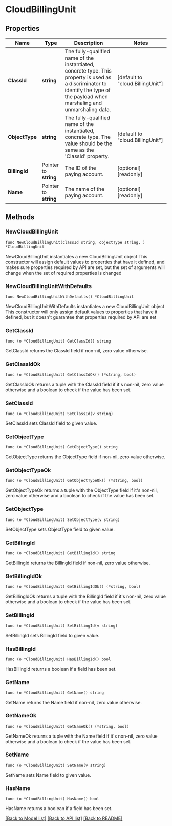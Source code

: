 # CloudBillingUnit

## Properties

Name | Type | Description | Notes
------------ | ------------- | ------------- | -------------
**ClassId** | **string** | The fully-qualified name of the instantiated, concrete type. This property is used as a discriminator to identify the type of the payload when marshaling and unmarshaling data. | [default to "cloud.BillingUnit"]
**ObjectType** | **string** | The fully-qualified name of the instantiated, concrete type. The value should be the same as the &#39;ClassId&#39; property. | [default to "cloud.BillingUnit"]
**BillingId** | Pointer to **string** | The ID of the paying account. | [optional] [readonly] 
**Name** | Pointer to **string** | The name of the paying account. | [optional] [readonly] 

## Methods

### NewCloudBillingUnit

`func NewCloudBillingUnit(classId string, objectType string, ) *CloudBillingUnit`

NewCloudBillingUnit instantiates a new CloudBillingUnit object
This constructor will assign default values to properties that have it defined,
and makes sure properties required by API are set, but the set of arguments
will change when the set of required properties is changed

### NewCloudBillingUnitWithDefaults

`func NewCloudBillingUnitWithDefaults() *CloudBillingUnit`

NewCloudBillingUnitWithDefaults instantiates a new CloudBillingUnit object
This constructor will only assign default values to properties that have it defined,
but it doesn't guarantee that properties required by API are set

### GetClassId

`func (o *CloudBillingUnit) GetClassId() string`

GetClassId returns the ClassId field if non-nil, zero value otherwise.

### GetClassIdOk

`func (o *CloudBillingUnit) GetClassIdOk() (*string, bool)`

GetClassIdOk returns a tuple with the ClassId field if it's non-nil, zero value otherwise
and a boolean to check if the value has been set.

### SetClassId

`func (o *CloudBillingUnit) SetClassId(v string)`

SetClassId sets ClassId field to given value.


### GetObjectType

`func (o *CloudBillingUnit) GetObjectType() string`

GetObjectType returns the ObjectType field if non-nil, zero value otherwise.

### GetObjectTypeOk

`func (o *CloudBillingUnit) GetObjectTypeOk() (*string, bool)`

GetObjectTypeOk returns a tuple with the ObjectType field if it's non-nil, zero value otherwise
and a boolean to check if the value has been set.

### SetObjectType

`func (o *CloudBillingUnit) SetObjectType(v string)`

SetObjectType sets ObjectType field to given value.


### GetBillingId

`func (o *CloudBillingUnit) GetBillingId() string`

GetBillingId returns the BillingId field if non-nil, zero value otherwise.

### GetBillingIdOk

`func (o *CloudBillingUnit) GetBillingIdOk() (*string, bool)`

GetBillingIdOk returns a tuple with the BillingId field if it's non-nil, zero value otherwise
and a boolean to check if the value has been set.

### SetBillingId

`func (o *CloudBillingUnit) SetBillingId(v string)`

SetBillingId sets BillingId field to given value.

### HasBillingId

`func (o *CloudBillingUnit) HasBillingId() bool`

HasBillingId returns a boolean if a field has been set.

### GetName

`func (o *CloudBillingUnit) GetName() string`

GetName returns the Name field if non-nil, zero value otherwise.

### GetNameOk

`func (o *CloudBillingUnit) GetNameOk() (*string, bool)`

GetNameOk returns a tuple with the Name field if it's non-nil, zero value otherwise
and a boolean to check if the value has been set.

### SetName

`func (o *CloudBillingUnit) SetName(v string)`

SetName sets Name field to given value.

### HasName

`func (o *CloudBillingUnit) HasName() bool`

HasName returns a boolean if a field has been set.


[[Back to Model list]](../README.md#documentation-for-models) [[Back to API list]](../README.md#documentation-for-api-endpoints) [[Back to README]](../README.md)


